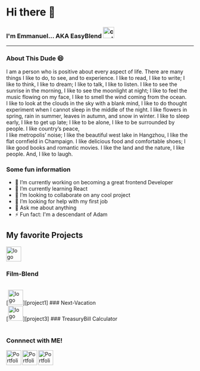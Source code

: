 # Hi there 👋

   ### I'm Emmanuel... AKA EasyBlend <img src="https://cdn-icons-png.flaticon.com/128/743/743287.png" width="30px" alt="cool Emoji"/>


[project1]: https://next-vacation.netlify.app/
[project3]: https://treasury-bill-calculator.netlify.app/
[project2]: https://film-blend.netlify.app/
[linkedin]: https://www.linkedin.com/in/emmanuel-kumah-692431224/
[portfolio]: https://easyblend.github.io/PORTFOLIO/portfolio/
[twitter]: https://twitter.com/easyblend85
[dribble]: https://dribbble.com/easyblend85
<hr>

### About This Dude 😄

 I am a person who is positive about every aspect of life. There are many things I like to do, to see, and to experience. I like to read, I like to write; I like to think, I like to dream; I like to talk, I like to listen. I like to see the sunrise in the morning, I like to see the moonlight at night; I like to feel the music flowing on my face, I like to smell the wind coming from the ocean.<br> I like to look at the clouds in the sky with a blank mind, I like to do thought experiment when I cannot sleep in the middle of the night. I like flowers in spring, rain in summer, leaves in autumn, and snow in winter. I like to sleep early, I like to get up late; I like to be alone, I like to be surrounded by people. I like country’s peace, <br>I like metropolis’ noise; I like the beautiful west lake in Hangzhou, I like the flat cornfield in Champaign. I like delicious food and comfortable shoes; I like good books and romantic movies. I like the land and the nature, I like people. And, I like to laugh.

### Some fun information

- 🔭 I’m currently working on becoming a great frontend Developer
- 🌱 I’m currently learning React
- 👯 I’m looking to collaborate on any cool project
- 🤔 I’m looking for help with my first job
- 💬 Ask me about anything
- ⚡ Fun fact: I'm a descendant of Adam

## My favorite Projects

[<img src="https://cdn-icons-png.flaticon.com/128/7991/7991055.png" width="40px"  alt="logo"/>][project2] 
### Film-Blend
<br>
[<img src="https://cdn-icons-png.flaticon.com/128/922/922699.png" width="40px" alt="logo"/>][project1] 
### Next-Vacation
<br>
[<img src="https://cdn-icons-png.flaticon.com/128/1055/1055666.png" width="40px" alt="logo"/>][project3] 
### TreasuryBill Calculator
<br>
<br>

### Connnect with ME!

[<img src="https://cdn-icons-png.flaticon.com/128/174/174857.png" width="40px" alt="Portfolio" align="left"/>][linkedin]
[<img src="https://cdn-icons-png.flaticon.com/512/2504/2504947.png" width="40px" alt="Portfolio" align="left"/>][twitter]
[<img src="https://cdn-icons-png.flaticon.com/128/3938/3938122.png" width="40px" alt="Portfolio" align="left"/>][dribble]



